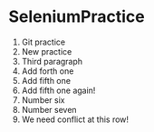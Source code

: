 # SeleniumPractice
1. Git practice
2. New practice
3. Third paragraph
4. Add forth one
5. Add fifth one
5. Add fifth one again!
6. Number six
7. Number seven
8. We need conflict at this row!